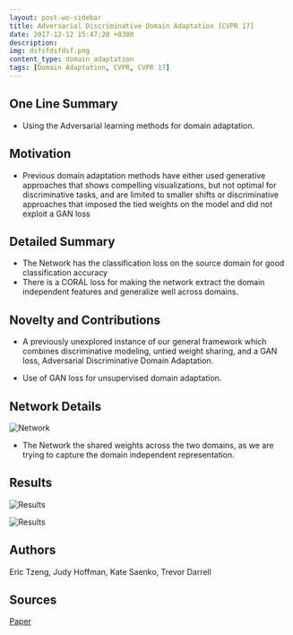 ```yaml
---
layout: post-wo-sidebar
title: Adversarial Discriminative Domain Adaptation [CVPR 17]
date: 2017-12-12 15:47:20 +0300
description: 
img: dsfsfdsfdsf.png
content_type: domain_adaptation
tags: [Domain Adaptation, CVPR, CVPR 17]
---
```



## One Line Summary
* Using the Adversarial learning methods for domain adaptation.

## Motivation
* Previous domain adaptation methods have either used generative approaches that shows compelling visualizations, but not optimal for discriminative tasks, and are limited to smaller shifts or discriminative approaches that imposed the tied weights on the model and did not exploit a GAN loss


## Detailed Summary
* The Network has the classification loss on the source domain for good classification accuracy
* There is a CORAL loss for making the network extract the domain independent features and generalize well across domains.

## Novelty and Contributions
* A previously unexplored instance of our general framework which combines discriminative modeling, untied weight sharing, and a GAN loss, Adversarial Discriminative Domain Adaptation.

* Use of GAN loss for unsupervised domain adaptation.


## Network Details
![Network]({{site.baseurl}}/assets/img/adfdsfsdfasd.png)

* The Network the shared weights across the two domains, as we are trying to capture the domain independent representation. 

## Results
![Results]({{site.baseurl}}/assets/img/sdsfsdfdsfsdfs.png)


![Results]({{site.baseurl}}/assets/img/SADFADSFDSF.png)

## Authors
Eric Tzeng, Judy Hoffman, Kate Saenko, Trevor Darrell

## Sources
[Paper](https://arxiv.org/abs/1702.05464)
